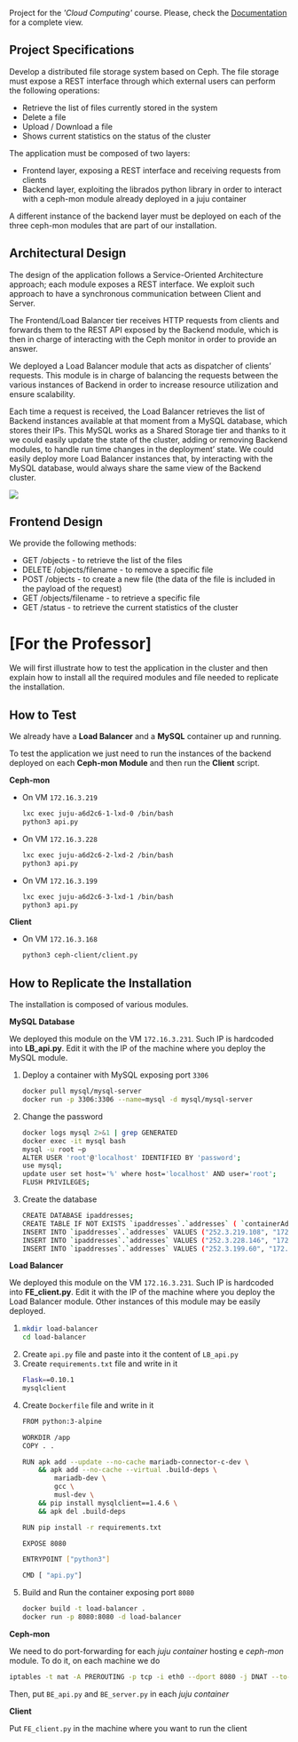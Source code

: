 Project for the <i>'Cloud Computing'</i> course. Please, check the [Documentation](Documentation.pdf) for a complete view. 

## Project Specifications
Develop a distributed file storage system based on Ceph. The file storage must expose a REST interface through which external users can perform the following operations:
- Retrieve the list of files currently stored in the system
- Delete a file
- Upload / Download a file
- Shows current statistics on the status of the cluster

The application must be composed of two layers:
- Frontend layer, exposing a REST interface and receiving requests from clients
- Backend layer, exploiting the librados python library in order to interact with a ceph-mon module already deployed in a juju container

A different instance of the backend layer must be deployed on each of the three ceph-mon modules that are part of our installation.

## Architectural Design
The design of the application follows a Service-Oriented Architecture approach; each module exposes a REST interface. We exploit such approach to have a synchronous communication between Client and Server.

The Frontend/Load Balancer tier receives HTTP requests from clients and forwards them to the REST API exposed by the Backend module, which is then in charge of interacting with the Ceph monitor in order to provide an answer.

We deployed a Load Balancer module that acts as dispatcher of clients’ requests. This module is in charge of balancing the requests between the various instances of Backend in order to increase resource utilization and ensure scalability.

Each time a request is received, the Load Balancer retrieves the list of Backend instances available at that moment from a MySQL database, which stores their IPs. This MySQL works as a Shared Storage tier and thanks to it we could easily update the state of the cluster, adding or removing Backend modules, to handle run time changes in the deployment’ state.
We could easily deploy more Load Balancer instances that, by interacting with the MySQL database, would always share the same view of the Backend cluster.

<img src='imgs/architecture-design.png'>

## Frontend Design
We provide the following methods:
- GET /objects - to retrieve the list of the files
- DELETE /objects/filename - to remove a specific file
- POST /objects - to create a new file (the data of the file is included in the payload of the request)
- GET /objects/filename - to retrieve a specific file
- GET /status - to retrieve the current statistics of the cluster

# [For the Professor]

We will first illustrate how to test the application in the cluster and then 
explain how to install all the required modules and file needed to replicate 
the installation.

## How to Test

We already have a **Load Balancer** and a **MySQL** container up and running.

To test the application we just need to run the instances of the backend 
deployed on each **Ceph-mon Module** and then run the **Client** script.

**Ceph-mon**
* On VM `172.16.3.219`
  ```sh
  lxc exec juju-a6d2c6-1-lxd-0 /bin/bash
  python3 api.py
  ```
* On VM `172.16.3.228`
  ```sh
  lxc exec juju-a6d2c6-2-lxd-2 /bin/bash
  python3 api.py
  ```
* On VM `172.16.3.199`
  ```sh
  lxc exec juju-a6d2c6-3-lxd-1 /bin/bash
  python3 api.py
  ```
  
**Client**
* On VM `172.16.3.168`
  ```sh
  python3 ceph-client/client.py
  ```
  
## How to Replicate the Installation

The installation is composed of various modules.

**MySQL Database**

We deployed this module on the VM `172.16.3.231`. 
Such IP is hardcoded into **LB_api.py**. 
Edit it with the IP of the machine where you 
deploy the MySQL module.
1. Deploy a container with MySQL exposing port `3306`
   ```sh
   docker pull mysql/mysql-server
   docker run -p 3306:3306 --name=mysql -d mysql/mysql-server
   ```
2. Change the password
   ```sh
   docker logs mysql 2>&1 | grep GENERATED
   docker exec -it mysql bash
   mysql -u root –p
   ALTER USER 'root'@'localhost' IDENTIFIED BY 'password';
   use mysql;
   update user set host='%' where host='localhost' AND user='root';
   FLUSH PRIVILEGES;
   ```
3. Create the database
   ```sh
   CREATE DATABASE ipaddresses;
   CREATE TABLE IF NOT EXISTS `ipaddresses`.`addresses` ( `containerAddress` VARCHAR(20) NOT NULL ,`address` VARCHAR(20) NOT NULL ,PRIMARY KEY (`containerAddress`) )ENGINE = InnoDB;
   INSERT INTO `ipaddresses`.`addresses` VALUES ("252.3.219.108", "172.16.3.219");
   INSERT INTO `ipaddresses`.`addresses` VALUES ("252.3.228.146", "172.16.3.228");
   INSERT INTO `ipaddresses`.`addresses` VALUES ("252.3.199.60", "172.16.3.199");
   ```
   
**Load Balancer**

We deployed this module on the VM `172.16.3.231`. 
Such IP is hardcoded into **FE_client.py**. 
Edit it with the IP of the machine where you 
deploy the Load Balancer module.
Other instances of this module may be easily deployed.
1. ```sh
   mkdir load-balancer
   cd load-balancer
   ```
2. Create `api.py` file and paste into it the content of `LB_api.py`
3. Create `requirements.txt` file and write in it
   ```sh
   Flask==0.10.1
   mysqlclient
   ```
4. Create `Dockerfile` file and write in it
   ```sh
   FROM python:3-alpine

   WORKDIR /app
   COPY . .

   RUN apk add --update --no-cache mariadb-connector-c-dev \
       && apk add --no-cache --virtual .build-deps \
           mariadb-dev \
           gcc \
           musl-dev \
       && pip install mysqlclient==1.4.6 \
       && apk del .build-deps
   
   RUN pip install -r requirements.txt
   
   EXPOSE 8080
   
   ENTRYPOINT ["python3"]
   
   CMD [ "api.py"]
   ```
5. Build and Run the container exposing port `8080`
   ```sh
   docker build -t load-balancer .
   docker run -p 8080:8080 -d load-balancer
   ```
   
**Ceph-mon**

We need to do port-forwarding for each _juju container_ hosting e _ceph-mon_ module.
To do it, on each machine we do
```sh
iptables -t nat -A PREROUTING -p tcp -i eth0 --dport 8080 -j DNAT --to-destination <juju container IP>:8080
```
Then, put `BE_api.py` and `BE_server.py` in each _juju container_
    
**Client**

Put `FE_client.py` in the machine where you want to run the client
